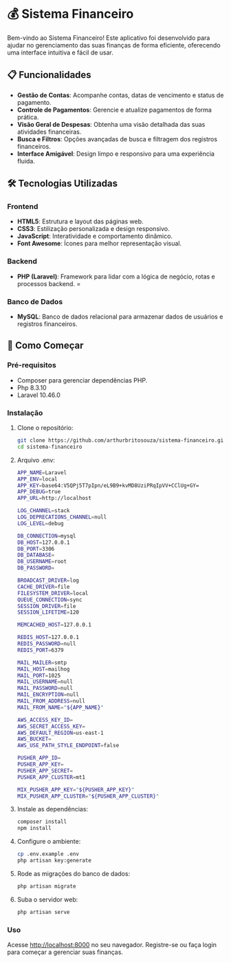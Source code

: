 # 💰 Sistema Financeiro

Bem-vindo ao Sistema Financeiro! Este aplicativo foi desenvolvido para ajudar no gerenciamento das suas finanças de forma eficiente, oferecendo uma interface intuitiva e fácil de usar.

## 📋 Funcionalidades

- **Gestão de Contas**: Acompanhe contas, datas de vencimento e status de pagamento.
- **Controle de Pagamentos**: Gerencie e atualize pagamentos de forma prática.
- **Visão Geral de Despesas**: Obtenha uma visão detalhada das suas atividades financeiras.
- **Busca e Filtros**: Opções avançadas de busca e filtragem dos registros financeiros.
- **Interface Amigável**: Design limpo e responsivo para uma experiência fluida.

## 🛠️ Tecnologias Utilizadas

### Frontend
- **HTML5**: Estrutura e layout das páginas web.
- **CSS3**: Estilização personalizada e design responsivo.
- **JavaScript**: Interatividade e comportamento dinâmico.
- **Font Awesome**: Ícones para melhor representação visual.

### Backend
- **PHP (Laravel)**: Framework para lidar com a lógica de negócio, rotas e processos backend.
=
### Banco de Dados
- **MySQL**: Banco de dados relacional para armazenar dados de usuários e registros financeiros.

## 🚀 Como Começar

### Pré-requisitos
- Composer para gerenciar dependências PHP.
- Php 8.3.10
- Laravel 10.46.0
### Instalação
    
1. Clone o repositório:
    ```bash
	git clone https://github.com/arthurbritosouza/sistema-financeiro.git
	cd sistema-financeiro
    ```

2. Arquivo .env:
    ```bash
	APP_NAME=Laravel
	APP_ENV=local
	APP_KEY=base64:V5QPj5T7pIpn/eL9B9+kvMD8UziPRqIpVV+CClUg+GY=
	APP_DEBUG=true
	APP_URL=http://localhost

	LOG_CHANNEL=stack
	LOG_DEPRECATIONS_CHANNEL=null
	LOG_LEVEL=debug

	DB_CONNECTION=mysql
	DB_HOST=127.0.0.1
	DB_PORT=3306
	DB_DATABASE=
	DB_USERNAME=root
	DB_PASSWORD=

	BROADCAST_DRIVER=log
	CACHE_DRIVER=file
	FILESYSTEM_DRIVER=local
	QUEUE_CONNECTION=sync
	SESSION_DRIVER=file
	SESSION_LIFETIME=120

	MEMCACHED_HOST=127.0.0.1

	REDIS_HOST=127.0.0.1
	REDIS_PASSWORD=null
	REDIS_PORT=6379

	MAIL_MAILER=smtp
	MAIL_HOST=mailhog
	MAIL_PORT=1025
	MAIL_USERNAME=null
	MAIL_PASSWORD=null
	MAIL_ENCRYPTION=null
	MAIL_FROM_ADDRESS=null
	MAIL_FROM_NAME="${APP_NAME}"

	AWS_ACCESS_KEY_ID=
	AWS_SECRET_ACCESS_KEY=
	AWS_DEFAULT_REGION=us-east-1
	AWS_BUCKET=
	AWS_USE_PATH_STYLE_ENDPOINT=false

	PUSHER_APP_ID=
	PUSHER_APP_KEY=
	PUSHER_APP_SECRET=
	PUSHER_APP_CLUSTER=mt1

	MIX_PUSHER_APP_KEY="${PUSHER_APP_KEY}"
	MIX_PUSHER_APP_CLUSTER="${PUSHER_APP_CLUSTER}"
   ```

3. Instale as dependências:
    ```bash
	composer install
	npm install
    ```
    
3. Configure o ambiente:
    ```bash
	cp .env.example .env
	php artisan key:generate
    ```

4. Rode as migrações do banco de dados:
    ```bash
	php artisan migrate
    ```

5. Suba o servidor web:
    ```bash
	php artisan serve
    ```
### Uso

Acesse [http://localhost:8000](http://localhost:8000) no seu navegador. Registre-se ou faça login para começar a gerenciar suas finanças.


